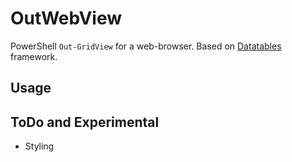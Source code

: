 # OutWebView

PowerShell `Out-GridView` for a web-browser. Based on [Datatables](https://datatables.net/) framework.

## Usage

## ToDo and Experimental

- Styling

